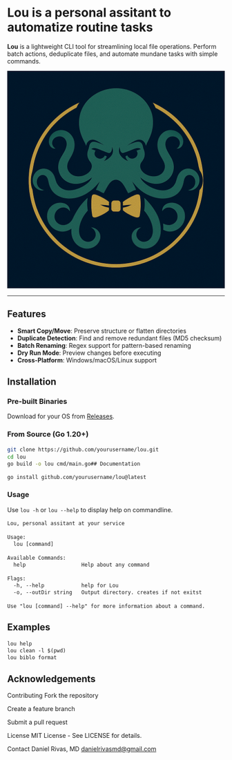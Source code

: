 

# Lou is a personal assitant to automatize routine tasks

**Lou** is a lightweight CLI tool for streamlining local file operations. Perform batch actions, deduplicate files, and automate mundane tasks with simple commands.

![Lou Logo](./assets/Lou01.png)

---

## Features

- **Smart Copy/Move**: Preserve structure or flatten directories
- **Duplicate Detection**: Find and remove redundant files (MD5 checksum)
- **Batch Renaming**: Regex support for pattern-based renaming
- **Dry Run Mode**: Preview changes before executing
- **Cross-Platform**: Windows/macOS/Linux support

## Installation

### Pre-built Binaries
Download for your OS from [Releases](https://github.com/yourusername/lou/releases).

### From Source (Go 1.20+)
```bash
git clone https://github.com/yourusername/lou.git
cd lou
go build -o lou cmd/main.go## Documentation
```

```
go install github.com/yourusername/lou@latest
```

### Usage

Use `lou -h` or `lou --help` to display help on commandline.

```
Lou, personal assitant at your service

Usage:
  lou [command]

Available Commands:
  help                  Help about any command

Flags:
  -h, --help            help for Lou
  -o, --outDir string   Output directory. creates if not exitst

Use "lou [command] --help" for more information about a command.
```



## Examples

```
lou help
lou clean -l $(pwd)
lou biblo format
```


## Acknowledgements

Contributing
Fork the repository

Create a feature branch

Submit a pull request

License
MIT License - See LICENSE for details.

Contact
Daniel Rivas, MD
danielrivasmd@gmail.com

